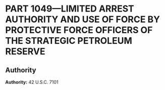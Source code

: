 # PART 1049—LIMITED ARREST AUTHORITY AND USE OF FORCE BY PROTECTIVE FORCE OFFICERS OF THE STRATEGIC PETROLEUM RESERVE


## Authority

**Authority:** 42 U.S.C. 7101 

